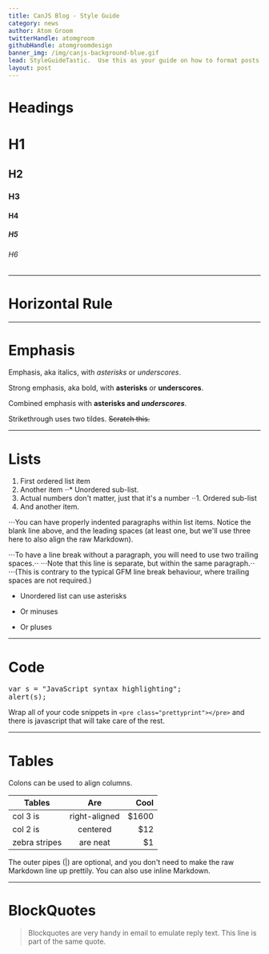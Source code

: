 ```yaml
---
title: CanJS Blog - Style Guide
category: news
author: Atom Groom
twitterHandle: atomgroom
githubHandle: atomgroomdesign
banner_img: /img/canjs-background-blue.gif
lead: StyleGuideTastic.  Use this as your guide on how to format posts.
layout: post
---
```


# Headings

# H1

## H2

### H3

#### H4

##### H5

###### H6
---


# Horizontal Rule
---


# Emphasis

Emphasis, aka italics, with *asterisks* or _underscores_.

Strong emphasis, aka bold, with **asterisks** or __underscores__.

Combined emphasis with **asterisks and _underscores_**.

Strikethrough uses two tildes. ~~Scratch this.~~

---

# Lists

1. First ordered list item
2. Another item
⋅⋅* Unordered sub-list. 
1. Actual numbers don't matter, just that it's a number
⋅⋅1. Ordered sub-list
4. And another item.

⋅⋅⋅You can have properly indented paragraphs within list items. Notice the blank line above, and the leading spaces (at least one, but we'll use three here to also align the raw Markdown).

⋅⋅⋅To have a line break without a paragraph, you will need to use two trailing spaces.⋅⋅
⋅⋅⋅Note that this line is separate, but within the same paragraph.⋅⋅
⋅⋅⋅(This is contrary to the typical GFM line break behaviour, where trailing spaces are not required.)

* Unordered list can use asterisks
- Or minuses
+ Or pluses

---


# Code
<pre class="prettyprint">
var s = "JavaScript syntax highlighting";
alert(s);
</pre>
 

Wrap all of your code snippets in ```<pre class="prettyprint"></pre>``` and there is javascript that will take care of the rest.


---

# Tables
Colons can be used to align columns.

| Tables        | Are           | Cool  |
| ------------- |:-------------:| -----:|
| col 3 is      | right-aligned | $1600 |
| col 2 is      | centered      |   $12 |
| zebra stripes | are neat      |    $1 |

The outer pipes (|) are optional, and you don't need to make the raw Markdown line up prettily. You can also use inline Markdown.

---

# BlockQuotes

> Blockquotes are very handy in email to emulate reply text.
> This line is part of the same quote.
